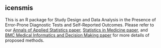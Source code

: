 ## icensmis

This is an R package for Study Design and Data Analysis in the Presence of Error-Prone Diagnostic Tests and Self-Reported Outcomes. Please refer to our <a href="http://arxiv.org/abs/1509.04080">Annals of Applied Statistics paper</a>, <a href="http://onlinelibrary.wiley.com/doi/10.1002/sim.6962/full">Statistics in Medicine paper</a>, and [BMC Medical Informatics and Decision Making paper](https://link.springer.com/article/10.1186/s12911-020-01223-w) for more details of proposed methods.
